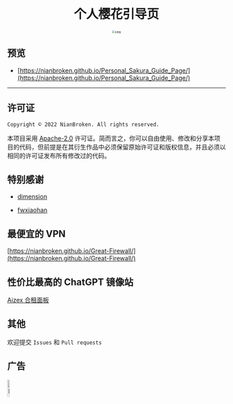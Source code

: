 <div align="center">

# 个人樱花引导页

<img src="./images/01.png" alt="主界面" style="zoom:35%;" />

</div>

## 预览

- [https://nianbroken.github.io/Personal_Sakura_Guide_Page/](https://nianbroken.github.io/Personal_Sakura_Guide_Page/)

---

## 许可证

`Copyright © 2022 NianBroken. All rights reserved.`

本项目采用 [Apache-2.0](https://www.apache.org/licenses/LICENSE-2.0) 许可证。简而言之，你可以自由使用、修改和分享本项目的代码，但前提是在其衍生作品中必须保留原始许可证和版权信息，并且必须以相同的许可证发布所有修改过的代码。

## 特别感谢

- [dimension](https://html5up.net/dimension)

- [fwxiaohan](https://fwxiaohan.github.io/)

## 最便宜的 VPN

[https://nianbroken.github.io/Great-Firewall/](https://nianbroken.github.io/Great-Firewall/)

## 性价比最高的 ChatGPT 镜像站
[Aizex 合租面板](https://aizex.klaio.top/)


## 其他

欢迎提交 `Issues` 和 `Pull requests`

## 广告

<a href="https://dartnode.com" title="Powered by DartNode - Free VPS for Open Source">
  <img src="https://dartnode.com/branding/DN-Open-Source-sm.png" alt="Powered by DartNode" style="width:10%;" />
</a>
